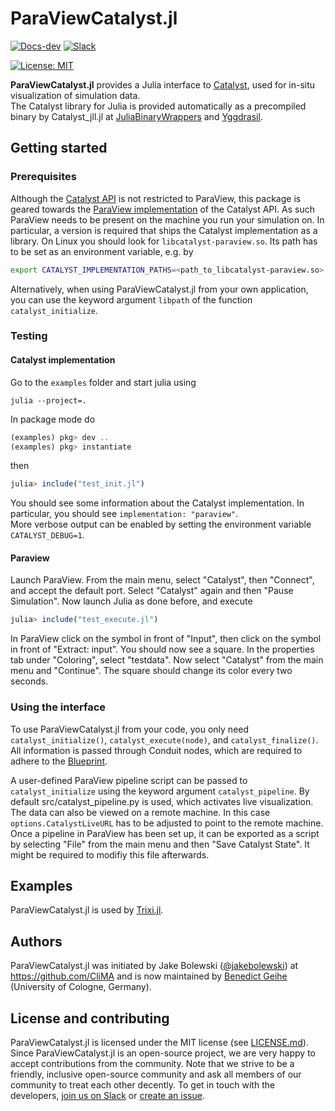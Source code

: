 # ParaViewCatalyst.jl

<!-- [![Docs-stable](https://img.shields.io/badge/docs-stable-blue.svg)](https://trixi-framework.github.io/ParaViewCatalyst.jl/stable) -->
[![Docs-dev](https://img.shields.io/badge/docs-dev-blue.svg)](https://trixi-framework.github.io/ParaViewCatalyst.jl/dev)
[![Slack](https://img.shields.io/badge/chat-slack-e01e5a)](https://join.slack.com/t/trixi-framework/shared_invite/zt-sgkc6ppw-6OXJqZAD5SPjBYqLd8MU~g)
<!-- [![Build Status](https://github.com/trixi-framework/ParaViewCatalyst.jl/actions/workflows/ci.yml/badge.svg)](https://github.com/trixi-framework/ParaViewCatalyst.jl/actions?query=workflow%3ACI) -->
<!-- [![Codecov](https://codecov.io/gh/trixi-framework/ParaViewCatalyst.jl/branch/main/graph/badge.svg)](https://codecov.io/gh/trixi-framework/ParaViewCatalyst.jl) -->
<!-- [![Coveralls](https://coveralls.io/repos/github/trixi-framework/ParaViewCatalyst.jl/badge.svg?branch=main)](https://coveralls.io/github/trixi-framework/ParaViewCatalyst.jl?branch=main) -->
[![License: MIT](https://img.shields.io/badge/License-MIT-success.svg)](https://opensource.org/licenses/MIT)

**ParaViewCatalyst.jl** provides a Julia interface to
[Catalyst](https://docs.paraview.org/en/latest/Catalyst/index.html),
used for in-situ visualization of simulation data.  
The Catalyst library for Julia is provided automatically as a precompiled binary by Catalyst\_jll.jl
at
[JuliaBinaryWrappers](https://github.com/JuliaBinaryWrappers/Catalyst_jll.jl/blob/main/src/Catalyst_jll.jl)
and [Yggdrasil](https://github.com/JuliaPackaging/Yggdrasil/tree/master/C/Catalyst).


## Getting started

### Prerequisites
Although the [Catalyst API](https://catalyst-in-situ.readthedocs.io) is not restricted to
ParaView, this package is geared towards the 
[ParaView implementation](https://docs.paraview.org/en/latest/Catalyst) of the Catalyst API.
As such ParaView needs to be present on the machine you run your simulation on. In
particular, a version is required that ships the Catalyst implementation as a library. On
Linux you should look for `libcatalyst-paraview.so`.
Its path has to be set as an environment variable, e.g. by
```bash
export CATALYST_IMPLEMENTATION_PATHS=<path_to_libcatalyst-paraview.so>
```
Alternatively, when using ParaViewCatalyst.jl from your own application, you can use the keyword argument `libpath` of the function `catalyst_initialize`.

### Testing

#### Catalyst implementation
Go to the `examples` folder and start julia using
```shell
julia --project=.
```
In package mode do
```julia
(examples) pkg> dev ..
(examples) pkg> instantiate
```
then
```julia
julia> include("test_init.jl")
``` 
You should see some information about the Catalyst implementation. In particular, you 
should see `implementation: "paraview"`.  
More verbose output can be enabled by setting the
environment variable `CATALYST_DEBUG=1`.

#### Paraview
Launch ParaView. From the main menu, select "Catalyst", then "Connect", and accept the
default port. Select "Catalyst" again and then "Pause Simulation". Now launch Julia as done
before, and execute
```julia
julia> include("test_execute.jl")
``` 
In ParaView click on the symbol in front of "Input", then click on the symbol in front of
"Extract: input". You should now see a square. In the properties tab under "Coloring",
select "testdata". Now select "Catalyst" from the main menu and "Continue". The square
should change its color every two seconds.

### Using the interface
To use ParaViewCatalyst.jl from your code, you only need `catalyst_initialize()`,
`catalyst_execute(node)`, and `catalyst_finalize()`. All information is passed
through Conduit nodes, which are required to adhere to the
[Blueprint](https://docs.paraview.org/en/latest/Catalyst/blueprints.html).

A user-defined ParaView pipeline script can be passed to `catalyst_initialize` using the
keyword argument `catalyst_pipeline`. By default src/catalyst_pipeline.py is used, which
activates live visualization. The data can also be viewed on a remote machine. In this case
`options.CatalystLiveURL` has to be adjusted to point to the remote machine.
Once a pipeline in ParaView has been set up, it can be exported as a script by selecting
"File" from the main menu and then "Save Catalyst State". It might be required to modifiy
this file afterwards.


## Examples
ParaViewCatalyst.jl is used by [Trixi.jl](https://github.com/trixi-framework/Trixi.jl).


## Authors
ParaViewCatalyst.jl was initiated by Jake Bolewski ([@jakebolewski](https://github.com/jakebolewski))
at https://github.com/CliMA and is now maintained by
[Benedict Geihe](https://www.mi.uni-koeln.de/NumSim/dr-benedict-geihe/) (University of Cologne,
Germany).


## License and contributing
ParaViewCatalyst.jl is licensed under the MIT license (see [LICENSE.md](LICENSE.md)).  Since
ParaViewCatalyst.jl is an open-source project, we are very happy to accept contributions from the
community. Note that we strive to be a friendly, inclusive open-source community and ask all members
of our community to treat each other decently. To get in touch with the developers,
[join us on Slack](https://join.slack.com/t/trixi-framework/shared_invite/zt-sgkc6ppw-6OXJqZAD5SPjBYqLd8MU~g)
or
[create an issue](https://github.com/trixi-framework/ParaViewCatalyst.jl/issues/new).
